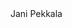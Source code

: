 <Class>
Jani Pekkala
<Software dev:student, living in Central Finland.&#10Currently working on with C#, Python and Java.&#1Hobbies: Music, writing code, skiing and reading.&#10;>
</Class> 

<!---
Jaspak1778/Jaspak1778 is a ✨ special ✨ repository because its `README.md` (this file) appears on your GitHub profile.
You can click the Preview link to take a look at your changes.
--->
